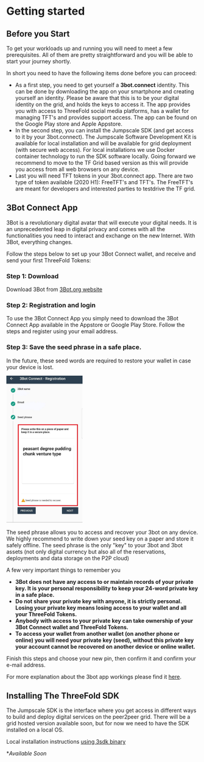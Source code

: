 # Getting started

## Before you Start
To get your workloads up and running you will need to meet a few prerequisites.
All of them are pretty straightforward and you will be able to start your journey shortly.

In short you need to have the following items done before you can proceed:
- As a first step, you need to get yourself a **3bot.connect** identity.  This can be done by downloading the app on your smartphone and creating yourself an identity.  Please be aware that this is to be your digital identity on the grid, and holds the keys to access it.  The app provides you with access to  ThreeFold social media platforms, has a wallet for managing TFT's and provides support access.  The app can be found on the Google Play store and Apple Appstore.
- In the second step, you can install the Jumpscale SDK (and get access to it by your 3bot.connect).  The Jumpscale Software Development Kit is available for local installation and will be available for grid deployment (with secure web access).  For local installations we use Docker container technology to run the SDK software locally. Going forward we recommend to move to the TF Grid based version as this will provide you access from all web browsers on any device.
- Last you will need TFT tokens in your 3bot.connect app. There are two type of token available (2020 H1):  FreeTFT's and TFT's. The FreeTFT's are meant for developers and interested parties to testdrive the TF grid.  


## 3Bot Connect App

<!--- original content: https://github.com/threefoldfoundation/info_threefold/tree/development/src/docs/token/apps_wallets --->


3Bot is a revolutionary digital avatar that will execute your digital needs. It is an unprecedented leap in digital privacy and comes with all the functionalities you need to interact and exchange on the new Internet. With 3Bot, everything changes.

Follow the steps below to set up your 3Bot Connect wallet, and receive and send your first ThreeFold Tokens:

### Step 1: Download
  Download 3Bot from [3Bot.org website](https://3bot.org/3bot.html)

### Step 2: Registration and login
  
To use the 3Bot Connect App you simply need to download the 3Bot Connect App available in the Appstore or Google Play Store. Follow the steps and register using your email address.

### Step 3: Save the seed phrase in a safe place.

In the future, these seed words are required to restore your wallet in case your device is lost.

<!-- 
![3bot](img/3bot_seed_phrase.jpg)
-->
<img src="img/3bot_seed_phrase.jpg" alt="drawing" width="200"/>
<!--
TODO #8 See if we can change the seed phrase screenshot into a nices / smaller one
-->

The seed phrase allows you to access and recover your 3bot on any device. We highly recommend to write down your seed key on a paper and store it safely offline. The seed phrase is the only "key" to your 3bot and 3bot assets (not only digital currency but also all of the reservations, deployments and data storage on the P2P cloud)

A few very important things to remember you 

- **3Bot does not have any access to or maintain records of your private key. It is your personal responsibility to keep your 24-word private key in a safe place.**
- **Do not share your private key with anyone, it is strictly personal. Losing your private key means losing access to your wallet and all your ThreeFold Tokens.**
- **Anybody with access to your private key can take ownership of your 3Bot Connect wallet and ThreeFold Tokens.**
- **To access your wallet from another wallet (on another phone or online) you will need your private key (seed), without this private key your account cannot be recovered on another device or online wallet.**

Finish this steps and choose your new pin, then confirm it and confirm your e-mail address.

For more explanation about the 3bot app workings please find it [here](3bot_connect_app.md).


## Installing The ThreeFold SDK
The Jumpscale SDK is the interface where you get access in different ways to build and deploy digital services on the peer2peer grid.  There will be a grid hosted version available soon, but for now we need to have the SDK installed on a local OS.
<!--
TODO #7: Get an idea about then the Jumpscale SDK is to be released as an flist on the grid.
-->

Local installation instructions [using 3sdk binary](sdk_install.md)


**Available Soon*